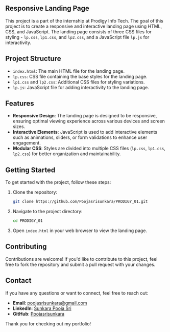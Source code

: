 ## Responsive Landing Page

This project is a part of the internship at Prodigy Info Tech. The goal of this project is to create a responsive and interactive landing page using HTML, CSS, and JavaScript. The landing page consists of three CSS files for styling - `lp.css`, `lp1.css`, and `lp2.css`, and a JavaScript file `lp.js` for interactivity.

## Project Structure

- `index.html`: The main HTML file for the landing page.
- `lp.css`: CSS file containing the base styles for the landing page.
- `lp1.css` and `lp2.css`: Additional CSS files for styling variations.
- `lp.js`: JavaScript file for adding interactivity to the landing page.

## Features

- **Responsive Design**: The landing page is designed to be responsive, ensuring optimal viewing experience across various devices and screen sizes.
- **Interactive Elements**: JavaScript is used to add interactive elements such as animations, sliders, or form validations to enhance user engagement.
- **Modular CSS**: Styles are divided into multiple CSS files (`lp.css`, `lp1.css`, `lp2.css`) for better organization and maintainability.
  
## Getting Started

To get started with the project, follow these steps:

1. Clone the repository:

   ```bash
   git clone https://github.com/Poojasrisunkara/PRODIGY_01.git
   ```

2. Navigate to the project directory:

   ```bash
   cd PRODIGY_01
   ```

3. Open `index.html` in your web browser to view the landing page.

## Contributing

Contributions are welcome! If you'd like to contribute to this project, feel free to fork the repository and submit a pull request with your changes.

## Contact

If you have any questions or want to connect, feel free to reach out:

- **Email**: poojasrisunkara@gmail.com
- **LinkedIn**: [Sunkara Pooja Sri](https://www.linkedin.com/in/pooja-sri-sunkara-b93b90259/)
- **GitHub**: [Poojasrisunkara](https://github.com/Poojasrisunkara)

Thank you for checking out my portfolio!

